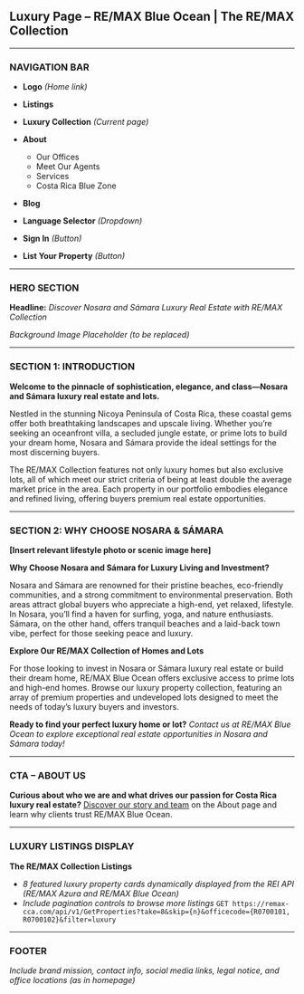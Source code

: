 ## Luxury Page – RE/MAX Blue Ocean | The RE/MAX Collection

---

### NAVIGATION BAR

* **Logo** *(Home link)*
* **Listings**
* **Luxury Collection** *(Current page)*
* **About**

  * Our Offices
  * Meet Our Agents
  * Services
  * Costa Rica Blue Zone
* **Blog**
* **Language Selector** *(Dropdown)*
* **Sign In** *(Button)*
* **List Your Property** *(Button)*

---

### HERO SECTION

**Headline:**
*Discover Nosara and Sámara Luxury Real Estate with RE/MAX Collection*

*Background Image Placeholder (to be replaced)*

---

### SECTION 1: INTRODUCTION

**Welcome to the pinnacle of sophistication, elegance, and class—Nosara and Sámara luxury real estate and lots.**

Nestled in the stunning Nicoya Peninsula of Costa Rica, these coastal gems offer both breathtaking landscapes and upscale living. Whether you’re seeking an oceanfront villa, a secluded jungle estate, or prime lots to build your dream home, Nosara and Sámara provide the ideal settings for the most discerning buyers.

The RE/MAX Collection features not only luxury homes but also exclusive lots, all of which meet our strict criteria of being at least double the average market price in the area. Each property in our portfolio embodies elegance and refined living, offering buyers premium real estate opportunities.

---

### SECTION 2: WHY CHOOSE NOSARA & SÁMARA

**\[Insert relevant lifestyle photo or scenic image here]**

**Why Choose Nosara and Sámara for Luxury Living and Investment?**

Nosara and Sámara are renowned for their pristine beaches, eco-friendly communities, and a strong commitment to environmental preservation. Both areas attract global buyers who appreciate a high-end, yet relaxed, lifestyle. In Nosara, you’ll find a haven for surfing, yoga, and nature enthusiasts. Sámara, on the other hand, offers tranquil beaches and a laid-back town vibe, perfect for those seeking peace and luxury.

**Explore Our RE/MAX Collection of Homes and Lots**

For those looking to invest in Nosara or Sámara luxury real estate or build their dream home, RE/MAX Blue Ocean offers exclusive access to prime lots and high-end homes. Browse our luxury property collection, featuring an array of premium properties and undeveloped lots designed to meet the needs of today’s luxury buyers and investors.

**Ready to find your perfect luxury home or lot?**
*Contact us at RE/MAX Blue Ocean to explore exceptional real estate opportunities in Nosara and Sámara today!*

---

### CTA – ABOUT US

**Curious about who we are and what drives our passion for Costa Rica luxury real estate?**
[Discover our story and team](#) on the About page and learn why clients trust RE/MAX Blue Ocean.

---

### LUXURY LISTINGS DISPLAY

**The RE/MAX Collection Listings**

* *8 featured luxury property cards dynamically displayed from the REI API (RE/MAX Azura and RE/MAX Blue Ocean)*
* *Include pagination controls to browse more listings*
  `GET https://remax-cca.com/api/v1/GetProperties?take=8&skip={n}&officecode={R0700101, R0700102}&filter=luxury`

---

### FOOTER

*Include brand mission, contact info, social media links, legal notice, and office locations (as in homepage)*
